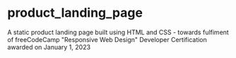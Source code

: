 # product_landing_page
A static product landing page built using HTML and CSS - towards fulfiment of freeCodeCamp "Responsive Web Design" Developer Certification awarded  on January 1, 2023
